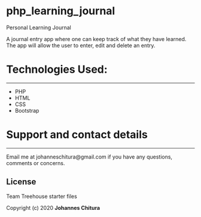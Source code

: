 # php_learning_journal
 
 Personal Learning Journal

 A journal entry app where one can keep track of what they have learned. The app will allow the user to enter, edit and delete an entry. 

 <h1> Technologies Used:</h1>
 <hr>

 <ul>
    <li>PHP</li>
    <li>HTML</li>
    <li>CSS</li>
    <li>Bootstrap</li>
 </ul>

 <h1>Support and contact details</h1>
 <hr>

 <p>Email me at johanneschitura@gmail.com if you have any questions, comments or concerns.</p>

 <h2>License</h2>
 <p>Team Treehouse starter files</p>
 <p>Copyright (c) 2020 <b>Johannes Chitura</b> 


